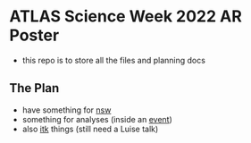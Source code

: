 # ATLAS Science Week 2022 AR Poster

- this repo is to store all the files and planning docs

## The Plan

- have something for [nsw](nsw.md) 
- something for analyses (inside an [event](event.md))
- also [itk](itk.md) things (still need a Luise talk)

